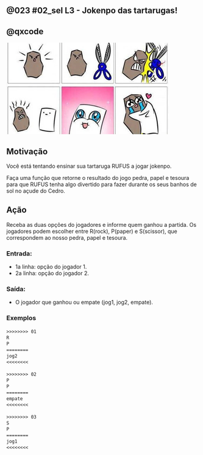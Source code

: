 ## @023 #02_sel L3 - Jokenpo das tartarugas!
## @qxcode

![](__capa.jpg)

## Motivação

Você está tentando ensinar sua tartaruga RUFUS a jogar jokenpo.

Faça uma função que retorne o resultado do jogo pedra, papel e tesoura para que RUFUS tenha algo divertido para fazer durante os seus banhos de sol no açude do Cedro.

## Ação

Receba as duas opções do jogadores e informe quem ganhou a partida.
Os jogadores podem escolher entre R(rock), P(paper) e S(scissor), que correspondem ao nosso pedra, papel e tesoura.

### Entrada:

* 1a linha: opção do jogador 1.
* 2a linha: opção do jogador 2.

### Saída:

* O jogador que ganhou ou empate (jog1, jog2, empate).

### Exemplos

```
>>>>>>>> 01
R
P
========
jog2
<<<<<<<<

>>>>>>>> 02
P
P
========
empate
<<<<<<<<

>>>>>>>> 03
S
P
========
jog1
<<<<<<<<
```

#

<!---
>>>>>>>> 04
S
S
========
empate
<<<<<<<<




>>>>>>>> 05
R
S
========
jog1
<<<<<<<<


>>>>>>>> 06
S
R
========
jog2
<<<<<<<<


>>>>>>>> 07
R
R
========
empate
<<<<<<<<


>>>>>>>> 08
P
R
========
jog1
<<<<<<<<
---->